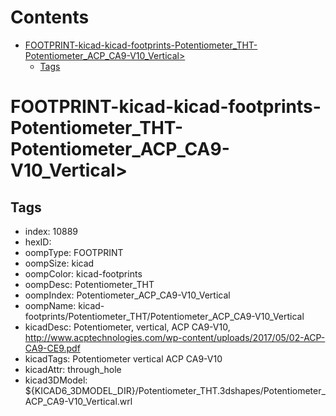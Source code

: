 



Contents
========

* [FOOTPRINT-kicad-kicad-footprints-Potentiometer_THT-Potentiometer_ACP_CA9-V10_Vertical>](#footprint-kicad-kicad-footprints-potentiometer_tht-potentiometer_acp_ca9-v10_vertical)
	* [Tags](#tags)

# FOOTPRINT-kicad-kicad-footprints-Potentiometer_THT-Potentiometer_ACP_CA9-V10_Vertical>

## Tags

- index: 10889
- hexID: 
- oompType: FOOTPRINT
- oompSize: kicad
- oompColor: kicad-footprints
- oompDesc: Potentiometer_THT
- oompIndex: Potentiometer_ACP_CA9-V10_Vertical
- oompName: kicad-footprints/Potentiometer_THT/Potentiometer_ACP_CA9-V10_Vertical
- kicadDesc: Potentiometer, vertical, ACP CA9-V10, http://www.acptechnologies.com/wp-content/uploads/2017/05/02-ACP-CA9-CE9.pdf
- kicadTags: Potentiometer vertical ACP CA9-V10
- kicadAttr: through_hole
- kicad3DModel: ${KICAD6_3DMODEL_DIR}/Potentiometer_THT.3dshapes/Potentiometer_ACP_CA9-V10_Vertical.wrl
